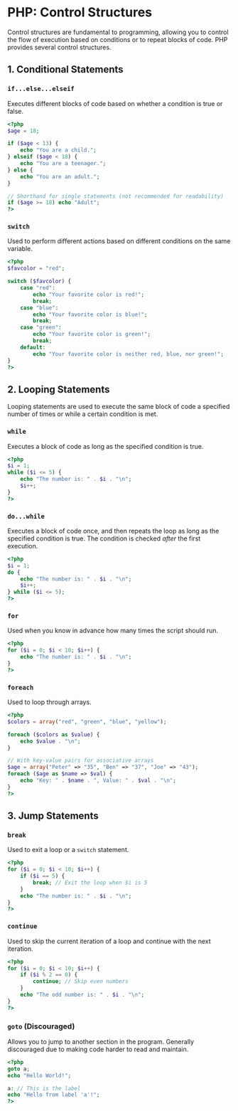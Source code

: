 # PHP: Control Structures

Control structures are fundamental to programming, allowing you to control the flow of execution based on conditions or to repeat blocks of code. PHP provides several control structures.

## 1. Conditional Statements

### `if...else...elseif`

Executes different blocks of code based on whether a condition is true or false.

```php
<?php
$age = 18;

if ($age < 13) {
    echo "You are a child.";
} elseif ($age < 18) {
    echo "You are a teenager.";
} else {
    echo "You are an adult.";
}

// Shorthand for single statements (not recommended for readability)
if ($age >= 18) echo "Adult";
?>
```

### `switch`

Used to perform different actions based on different conditions on the same variable.

```php
<?php
$favcolor = "red";

switch ($favcolor) {
    case "red":
        echo "Your favorite color is red!";
        break;
    case "blue":
        echo "Your favorite color is blue!";
        break;
    case "green":
        echo "Your favorite color is green!";
        break;
    default:
        echo "Your favorite color is neither red, blue, nor green!";
}
?>
```

## 2. Looping Statements

Looping statements are used to execute the same block of code a specified number of times or while a certain condition is met.

### `while`

Executes a block of code as long as the specified condition is true.

```php
<?php
$i = 1;
while ($i <= 5) {
    echo "The number is: " . $i . "\n";
    $i++;
}
?>
```

### `do...while`

Executes a block of code once, and then repeats the loop as long as the specified condition is true. The condition is checked *after* the first execution.

```php
<?php
$i = 1;
do {
    echo "The number is: " . $i . "\n";
    $i++;
} while ($i <= 5);
?>
```

### `for`

Used when you know in advance how many times the script should run.

```php
<?php
for ($i = 0; $i < 10; $i++) {
    echo "The number is: " . $i . "\n";
}
?>
```

### `foreach`

Used to loop through arrays.

```php
<?php
$colors = array("red", "green", "blue", "yellow");

foreach ($colors as $value) {
    echo $value . "\n";
}

// With key-value pairs for associative arrays
$age = array("Peter" => "35", "Ben" => "37", "Joe" => "43");
foreach ($age as $name => $val) {
    echo "Key: " . $name . ", Value: " . $val . "\n";
}
?>
```

## 3. Jump Statements

### `break`

Used to exit a loop or a `switch` statement.

```php
<?php
for ($i = 0; $i < 10; $i++) {
    if ($i == 5) {
        break; // Exit the loop when $i is 5
    }
    echo "The number is: " . $i . "\n";
}
?>
```

### `continue`

Used to skip the current iteration of a loop and continue with the next iteration.

```php
<?php
for ($i = 0; $i < 10; $i++) {
    if ($i % 2 == 0) {
        continue; // Skip even numbers
    }
    echo "The odd number is: " . $i . "\n";
}
?>
```

### `goto` (Discouraged)

Allows you to jump to another section in the program. Generally discouraged due to making code harder to read and maintain.

```php
<?php
goto a;
echo "Hello World!";

a: // This is the label
echo "Hello from label 'a'!";
?>
```
